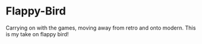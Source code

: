 # Flappy-Bird
Carrying on with the games, moving away from retro and onto modern. This is my take on flappy bird!
